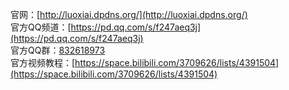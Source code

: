 官网：[http://luoxiai.dpdns.org/](http://luoxiai.dpdns.org/)  
官方QQ频道：[https://pd.qq.com/s/f247aeq3j](https://pd.qq.com/s/f247aeq3j)   
官方QQ群：[832618973](https://qm.qq.com/q/P3z7y8U9IO)  
官方视频教程：[https://space.bilibili.com/3709626/lists/4391504](https://space.bilibili.com/3709626/lists/4391504)